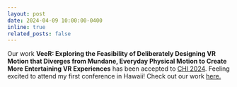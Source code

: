 ```yaml
---
layout: post
date: 2024-04-09 10:00:00-0400
inline: true
related_posts: false
---
```


Our work **VeeR: Exploring the Feasibility of Deliberately Designing VR Motion that Diverges from Mundane, Everyday Physical Motion to Create More Entertaining VR Experiences** has been accepted to [CHI 2024](https://chi2024.acm.org/). Feeling excited to attend my first conference in Hawaii! Check out our work [here.](https://dl.acm.org/doi/abs/10.1145/3613904.3642064)